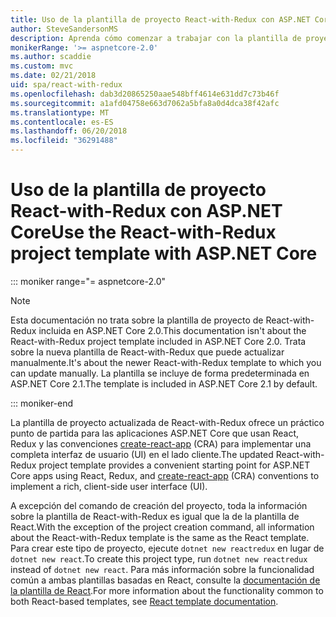 ```yaml
---
title: Uso de la plantilla de proyecto React-with-Redux con ASP.NET Core
author: SteveSandersonMS
description: Aprenda cómo comenzar a trabajar con la plantilla de proyecto de aplicación de página única (SPA) de ASP.NET Core para React with Redux y create-react-app.
monikerRange: '>= aspnetcore-2.0'
ms.author: scaddie
ms.custom: mvc
ms.date: 02/21/2018
uid: spa/react-with-redux
ms.openlocfilehash: dab3d20865250aae548bff4614e631dd7c73b46f
ms.sourcegitcommit: a1afd04758e663d7062a5bfa8a0d4dca38f42afc
ms.translationtype: MT
ms.contentlocale: es-ES
ms.lasthandoff: 06/20/2018
ms.locfileid: "36291488"
---
```

# <a name="use-the-react-with-redux-project-template-with-aspnet-core"></a><span data-ttu-id="beb15-103">Uso de la plantilla de proyecto React-with-Redux con ASP.NET Core</span><span class="sxs-lookup"><span data-stu-id="beb15-103">Use the React-with-Redux project template with ASP.NET Core</span></span>

::: moniker range="= aspnetcore-2.0"

> [!NOTE]
> <span data-ttu-id="beb15-104">Esta documentación no trata sobre la plantilla de proyecto de React-with-Redux incluida en ASP.NET Core 2.0.</span><span class="sxs-lookup"><span data-stu-id="beb15-104">This documentation isn't about the React-with-Redux project template included in ASP.NET Core 2.0.</span></span> <span data-ttu-id="beb15-105">Trata sobre la nueva plantilla de React-with-Redux que puede actualizar manualmente.</span><span class="sxs-lookup"><span data-stu-id="beb15-105">It's about the newer React-with-Redux template to which you can update manually.</span></span> <span data-ttu-id="beb15-106">La plantilla se incluye de forma predeterminada en ASP.NET Core 2.1.</span><span class="sxs-lookup"><span data-stu-id="beb15-106">The template is included in ASP.NET Core 2.1 by default.</span></span>

::: moniker-end

<span data-ttu-id="beb15-107">La plantilla de proyecto actualizada de React-with-Redux ofrece un práctico punto de partida para las aplicaciones ASP.NET Core que usan React, Redux y las convenciones [create-react-app](https://github.com/facebookincubator/create-react-app) (CRA) para implementar una completa interfaz de usuario (UI) en el lado cliente.</span><span class="sxs-lookup"><span data-stu-id="beb15-107">The updated React-with-Redux project template provides a convenient starting point for ASP.NET Core apps using React, Redux, and [create-react-app](https://github.com/facebookincubator/create-react-app) (CRA) conventions to implement a rich, client-side user interface (UI).</span></span>

<span data-ttu-id="beb15-108">A excepción del comando de creación del proyecto, toda la información sobre la plantilla de React-with-Redux es igual que la de la plantilla de React.</span><span class="sxs-lookup"><span data-stu-id="beb15-108">With the exception of the project creation command, all information about the React-with-Redux template is the same as the React template.</span></span> <span data-ttu-id="beb15-109">Para crear este tipo de proyecto, ejecute `dotnet new reactredux` en lugar de `dotnet new react`.</span><span class="sxs-lookup"><span data-stu-id="beb15-109">To create this project type, run `dotnet new reactredux` instead of `dotnet new react`.</span></span> <span data-ttu-id="beb15-110">Para más información sobre la funcionalidad común a ambas plantillas basadas en React, consulte la [documentación de la plantilla de React](xref:spa/react).</span><span class="sxs-lookup"><span data-stu-id="beb15-110">For more information about the functionality common to both React-based templates, see [React template documentation](xref:spa/react).</span></span>
